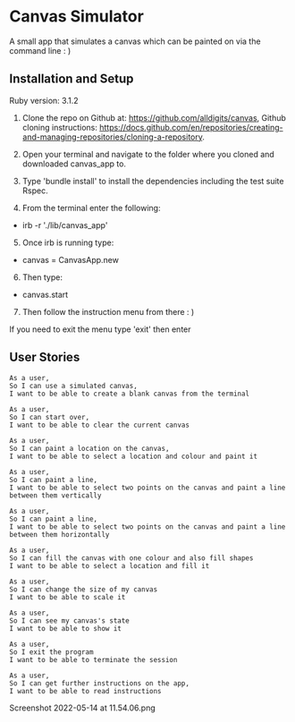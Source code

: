 # Canvas Simulator

A small app that simulates a canvas which can be painted on via the command line : )

## Installation and Setup 

Ruby version: 3.1.2


1. Clone the repo on Github at: https://github.com/alldigits/canvas, Github cloning instructions: https://docs.github.com/en/repositories/creating-and-managing-repositories/cloning-a-repository.

2. Open your terminal and navigate to the folder where you cloned and downloaded canvas_app to.

3. Type 'bundle install' to install the dependencies including the test suite Rspec.

4. From the terminal enter the following:

- irb -r './lib/canvas_app'

5. Once irb is running type:

- canvas = CanvasApp.new

6. Then type:

- canvas.start

7. Then follow the instruction menu from there : )

If you need to exit the menu type 'exit' then enter


## User Stories


```
As a user,
So I can use a simulated canvas,
I want to be able to create a blank canvas from the terminal

As a user,
So I can start over,
I want to be able to clear the current canvas

As a user,
So I can paint a location on the canvas,
I want to be able to select a location and colour and paint it

As a user,
So I can paint a line,
I want to be able to select two points on the canvas and paint a line between them vertically

As a user,
So I can paint a line,
I want to be able to select two points on the canvas and paint a line between them horizontally

As a user,
So I can fill the canvas with one colour and also fill shapes
I want to be able to select a location and fill it

As a user,
So I can change the size of my canvas
I want to be able to scale it

As a user,
So I can see my canvas's state
I want to be able to show it

As a user,
So I exit the program
I want to be able to terminate the session

As a user,
So I can get further instructions on the app,
I want to be able to read instructions
```

Screenshot 2022-05-14 at 11.54.06.png



